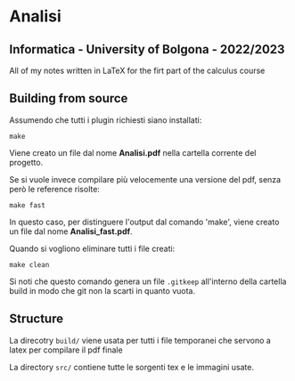 
# Analisi

## Informatica - University of Bolgona - 2022/2023 
All of my notes written in LaTeX for the firt part of the calculus course

## Building from source
Assumendo che tutti i plugin richiesti siano installati:
```
make
```
Viene creato un file dal nome **Analisi.pdf** nella cartella corrente del progetto.

Se si vuole invece compilare più velocemente una versione del pdf, senza però le reference risolte:
```
make fast
```
In questo caso, per distinguere l'output dal comando 'make', viene creato un file dal nome **Analisi_fast.pdf**.

Quando si vogliono eliminare tutti i file creati: 
```
make clean
```
Si noti che questo comando genera un file `.gitkeep` all'interno della cartella build in modo che git non la scarti in quanto vuota.

## Structure
La direcotry `build/` viene usata per tutti i file temporanei che servono a latex per compilare il pdf finale

La directory `src/` contiene tutte le sorgenti tex e le immagini usate.
